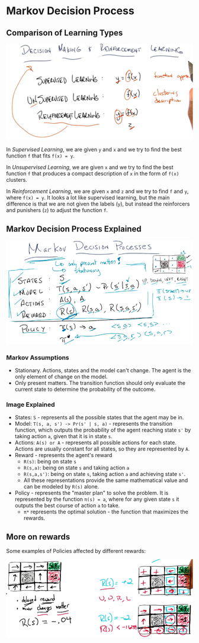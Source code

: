 # Markov Decision Process

## Comparison of Learning Types

![Comparison of Learning Types](images/comparison-types-learning.png)

In *Supervised Learning*, we are given `y` and `x` and we try to find the best function `f` that fits `f(x) = y`.

In *Unsupervised Learning*, we are given `x` and we try to find the best function `f` that produces a compact description of `x` in the form of `f(x)` clusters.

In *Reinforcement Learning*, we are given `x` and `z` and we try to find `f` and `y`, where `f(x) = y`. It looks a lot like supervised learning, but the main difference is that we are not given the labels (`y`), but instead the reinforcers and punishers (`z`) to adjust the function `f`.

## Markov Decision Process Explained

![Explanation of Markov Decision Process](images/markov-decision-process.png)

### Markov Assumptions
- Stationary. Actions, states and the model can't change. The agent is the only element of change on the model.
- Only present matters. The transition function should only evaluate the current state to determine the probability of the outcome.

### Image Explained

- States: `S` - represents all the possible states that the agent may be in.
- Model: `T(s, a, s') -> Pr(s' | s, a)` - represents the transition function, which outputs the probability of the agent reaching state `s'` by taking action `a`, given that it is in state `s`.
- Actions: `A(s) or A` - represents all possible actions for each state. Actions are usually constant for all states, so they are represented by `A`.
- Reward  - represents the agent's reward
    - `R(s)`: being on state `s`
    - `R(s,a)`: being on state `s` and taking action `a`
    - `R(s,a,s')`:  being on state `s`, taking action `a` and achieving state `s'`.
    - All these representations provide the same mathematical value and can be modeled by `R(s)` alone.
- Policy - represents the "master plan" to solve the problem. It is represented by the function `π(s) = a`, where for any given state `s` it outputs the best course of action `a` to take.
    - `π*` represents the optimal solution - the function that maximizes the rewards.

## More on rewards

Some examples of Policies affected by different rewards:

![Rewards affecting policies](images/more-rewards.png)